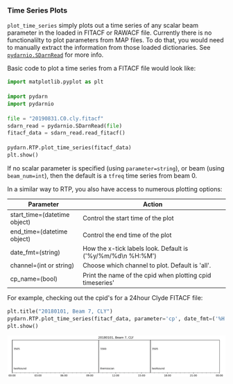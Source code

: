 ### Time Series Plots

`plot_time_series` simply plots out a time series of any scalar beam parameter in the loaded in FITACF or RAWACF file. Currently there is no functionalilty to plot parameters from MAP files. To do that, you would need to manually extract the information from those loaded dictionaries. See [`pydarnio.SDarnRead`](https://pydarnio.readthedocs.io/en/release-1.0/user/SDarnRead/) for more info.

Basic code to plot a time series from a FITACF file would look like:
```python
import matplotlib.pyplot as plt

import pydarn
import pydarnio

file = "20190831.C0.cly.fitacf"
sdarn_read = pydarnio.SDarnRead(file)
fitacf_data = sdarn_read.read_fitacf()
 
pydarn.RTP.plot_time_series(fitacf_data)
plt.show()
```    
If no scalar parameter is specified (using `parameter=string`), or beam (using `beam_num=int`), then the default is a `tfreq` time series from beam 0. 

In a similar way to RTP, you also have access to numerous plotting options:


| Parameter                    | Action                                                      |
|------------------------------|-------------------------------------------------------------|
| start_time=(datetime object) | Control the start time of the plot                          |
| end_time=(datetime object)   | Control the end time of the plot                            |
| date_fmt=(string)            | How the x-tick labels look. Default is ('%y/%m/%d\n %H:%M') |
| channel=(int or string)      | Choose which channel to plot. Default is 'all'.             |
| cp_name=(bool)               | Print the name of the cpid when plotting cpid timeseries' |


For example, checking out the cpid's for a 24hour Clyde FITACF file:

```python
plt.title("20180101, Beam 7, CLY")
pydarn.RTP.plot_time_series(fitacf_data, parameter='cp', date_fmt=('%H:%M'), beam_no=7)
plt.show()
```    
![](../imgs/cpid_eg.png)
